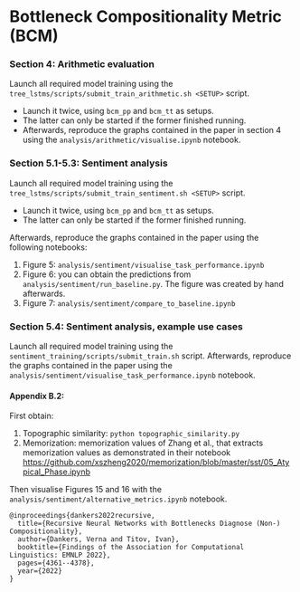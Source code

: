 # Bottleneck Compositionality Metric (BCM)

### Section 4: Arithmetic evaluation

Launch all required model training using the `tree_lstms/scripts/submit_train_arithmetic.sh <SETUP>` script.
- Launch it twice, using `bcm_pp` and `bcm_tt` as setups.
- The latter can only be started if the former finished running.
- Afterwards, reproduce the graphs contained in the paper in section 4 using the `analysis/arithmetic/visualise.ipynb` notebook.

### Section 5.1-5.3: Sentiment analysis

Launch all required model training using the `tree_lstms/scripts/submit_train_sentiment.sh <SETUP>` script.
- Launch it twice, using `bcm_pp` and `bcm_tt` as setups.
- The latter can only be started if the former finished running.

Afterwards, reproduce the graphs contained in the paper using the following notebooks:
1. Figure 5: `analysis/sentiment/visualise_task_performance.ipynb`
2. Figure 6: you can obtain the predictions from `analysis/sentiment/run_baseline.py`. The figure was created by hand afterwards.
3. Figure 7: `analysis/sentiment/compare_to_baseline.ipynb`

### Section 5.4: Sentiment analysis, example use cases

Launch all required model training using the `sentiment_training/scripts/submit_train.sh` script.
Afterwards, reproduce the graphs contained in the paper using the `analysis/sentiment/visualise_task_performance.ipynb` notebook.

#### Appendix B.2:
First obtain:
1. Topographic similarity: `python topographic_similarity.py`
2. Memorization: memorization values of Zhang et al., that extracts memorization values as demonstrated in their notebook https://github.com/xszheng2020/memorization/blob/master/sst/05_Atypical_Phase.ipynb

Then visualise Figures 15 and 16 with the `analysis/sentiment/alternative_metrics.ipynb` notebook.

```
@inproceedings{dankers2022recursive,
  title={Recursive Neural Networks with Bottlenecks Diagnose (Non-) Compositionality},
  author={Dankers, Verna and Titov, Ivan},
  booktitle={Findings of the Association for Computational Linguistics: EMNLP 2022},
  pages={4361--4378},
  year={2022}
}
```
